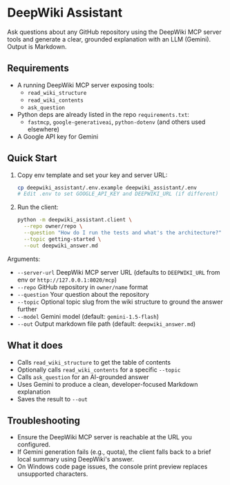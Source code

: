 # DeepWiki Assistant

Ask questions about any GitHub repository using the DeepWiki MCP server tools and generate a clear, grounded explanation with an LLM (Gemini). Output is Markdown.

## Requirements
- A running DeepWiki MCP server exposing tools:
  - `read_wiki_structure`
  - `read_wiki_contents`
  - `ask_question`
- Python deps are already listed in the repo `requirements.txt`:
  - `fastmcp`, `google-generativeai`, `python-dotenv` (and others used elsewhere)
- A Google API key for Gemini

## Quick Start
1. Copy env template and set your key and server URL:
   ```bash
   cp deepwiki_assistant/.env.example deepwiki_assistant/.env
   # Edit .env to set GOOGLE_API_KEY and DEEPWIKI_URL (if different)
   ```

2. Run the client:
   ```bash
   python -m deepwiki_assistant.client \
     --repo owner/repo \
     --question "How do I run the tests and what's the architecture?" \
     --topic getting-started \
     --out deepwiki_answer.md
   ```

Arguments:
- `--server-url` DeepWiki MCP server URL (defaults to `DEEPWIKI_URL` from env or `http://127.0.0.1:8020/mcp`)
- `--repo` GitHub repository in `owner/name` format
- `--question` Your question about the repository
- `--topic` Optional topic slug from the wiki structure to ground the answer further
- `--model` Gemini model (default: `gemini-1.5-flash`)
- `--out` Output markdown file path (default: `deepwiki_answer.md`)

## What it does
- Calls `read_wiki_structure` to get the table of contents
- Optionally calls `read_wiki_contents` for a specific `--topic`
- Calls `ask_question` for an AI-grounded answer
- Uses Gemini to produce a clean, developer-focused Markdown explanation
- Saves the result to `--out`

## Troubleshooting
- Ensure the DeepWiki MCP server is reachable at the URL you configured.
- If Gemini generation fails (e.g., quota), the client falls back to a brief local summary using DeepWiki's answer.
- On Windows code page issues, the console print preview replaces unsupported characters.
